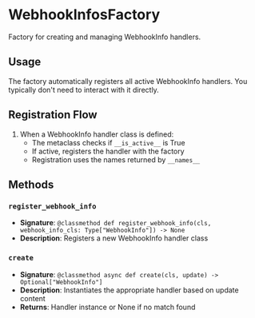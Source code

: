 # WebhookInfosFactory

Factory for creating and managing WebhookInfo handlers.

## Usage

The factory automatically registers all active WebhookInfo handlers. 
You typically don't need to interact with it directly.

## Registration Flow

1. When a WebhookInfo handler class is defined:
   - The metaclass checks if `__is_active__` is True
   - If active, registers the handler with the factory
   - Registration uses the names returned by `__names__`

## Methods

### `register_webhook_info`
- **Signature**: `@classmethod def register_webhook_info(cls, webhook_info_cls: Type["WebhookInfo"]) -> None`
- **Description**: Registers a new WebhookInfo handler class

### `create`
- **Signature**: `@classmethod async def create(cls, update) -> Optional["WebhookInfo"]`
- **Description**: Instantiates the appropriate handler based on update content
- **Returns**: Handler instance or None if no match found
